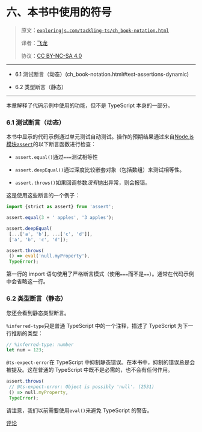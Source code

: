 # 六、本书中使用的符号

> 原文：[`exploringjs.com/tackling-ts/ch_book-notation.html`](https://exploringjs.com/tackling-ts/ch_book-notation.html)
> 
> 译者：[飞龙](https://github.com/wizardforcel)
> 
> 协议：[CC BY-NC-SA 4.0](https://creativecommons.org/licenses/by-nc-sa/4.0/)


* * *

+   6.1 测试断言（动态）(ch_book-notation.html#test-assertions-dynamic)

+   6.2 类型断言（静态）

* * *

本章解释了代码示例中使用的功能，但不是 TypeScript 本身的一部分。

### 6.1 测试断言（动态）

本书中显示的代码示例通过单元测试自动测试。操作的预期结果通过来自[Node.js 模块`assert`](https://nodejs.org/api/assert.html)的以下断言函数进行检查：

+   `assert.equal()`通过`===`测试相等性

+   `assert.deepEqual()`通过深度比较嵌套对象（包括数组）来测试相等性。

+   `assert.throws()`如果回调参数*没有*抛出异常，则会报错。

这是使用这些断言的一个例子：

```ts
import {strict as assert} from 'assert';

assert.equal(3 + ' apples', '3 apples');

assert.deepEqual(
 [...['a', 'b'], ...['c', 'd']],
 ['a', 'b', 'c', 'd']);

assert.throws(
 () => eval('null.myProperty'),
 TypeError);
```

第一行的 import 语句使用了严格断言模式（使用`===`而不是`==`）。通常在代码示例中会省略这一行。

### 6.2 类型断言（静态）

您还会看到静态类型断言。

`%inferred-type`只是普通 TypeScript 中的一个注释，描述了 TypeScript 为下一行推断的类型：

```ts
// %inferred-type: number
let num = 123;
```

`@ts-expect-error`在 TypeScript 中抑制静态错误。在本书中，抑制的错误总是会被提及。这在普通的 TypeScript 中既不是必需的，也不会有任何作用。

```ts
assert.throws(
 // @ts-expect-error: Object is possibly 'null'. (2531)
 () => null.myProperty,
 TypeError);
```

请注意，我们以前需要使用`eval()`来避免 TypeScript 的警告。

[评论](https://github.com/rauschma/tackling-ts/issues/6)
